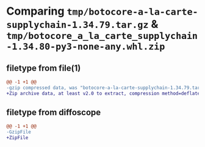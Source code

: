# Comparing `tmp/botocore-a-la-carte-supplychain-1.34.79.tar.gz` & `tmp/botocore_a_la_carte_supplychain-1.34.80-py3-none-any.whl.zip`

## filetype from file(1)

```diff
@@ -1 +1 @@
-gzip compressed data, was "botocore-a-la-carte-supplychain-1.34.79.tar", last modified: Sat Apr  6 00:59:00 2024, max compression
+Zip archive data, at least v2.0 to extract, compression method=deflate
```

## filetype from diffoscope

```diff
@@ -1 +1 @@
-GzipFile
+ZipFile
```

